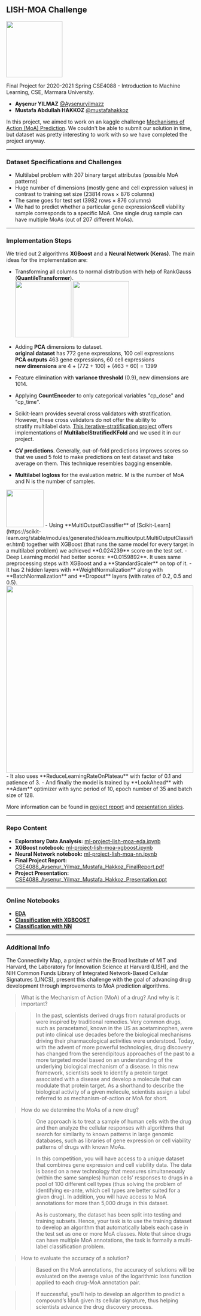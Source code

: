 ## LISH-MOA Challenge  
<img src="https://github.com/mustafahakkoz/LISH-MOA/blob/master/images/etki.jpg" height="150" /> 

Final Project for 2020-2021 Spring CSE4088 - Introduction to Machine Learning, CSE, Marmara University.

- **Ayşenur YILMAZ** [@Aysenuryilmazz](https://github.com/Aysenuryilmazz)
- **Mustafa Abdullah HAKKOZ** [@mustafahakkoz](https://github.com/mustafahakkoz)

In this project, we aimed to work on an kaggle challenge [Mechanisms of Action (MoA) Prediction](https://www.kaggle.com/c/lish-moa). We couldn't be able to submit our solution in time, but dataset was pretty interesting to work with so we have completed the project anyway.

---

### Dataset Specifications and Challenges
- Multilabel problem with 207 binary target attributes (possible MoA patterns)
- Huge number of dimensions (mostly gene and cell expression values) in contrast to training set size (23814 rows × 876 columns)
- The same goes for test set (3982 rows × 876 columns) 
- We had to predict whether a particular gene expression&cell viability sample corresponds to a specific MoA. One single drug sample can have multiple MoAs (out of 207 different MoAs).

---
### Implementation Steps
We tried out 2 algorithms **XGBoost** and a **Neural Network (Keras)**. The main ideas for the implementation are:

- Transforming all columns to normal distribution with help of RankGauss (**QuantileTransformer**).  
<img src="https://github.com/mustafahakkoz/LISH-MOA/blob/master/images/resim1.png" height="150" /> <img src="https://github.com/mustafahakkoz/LISH-MOA/blob/master/images/resim2.png" height="150" /> 

- Adding **PCA** dimensions to dataset.  
**original dataset** has 772 gene expressions, 100 cell expressions  
**PCA outputs** 463 gene expressions, 60 cell expressions  
**new dimensions** are 4 + (772 + 100) + (463 + 60) = 1399
- Feature elimination with **variance threshold** (0.9), new dimensions are 1014.
- Applying **CountEncoder** to only categorical variables "cp_dose" and "cp_time".
- Scikit-learn provides several cross validators with stratification. 
However, these cross validators do not offer the ability to stratify multilabel data. [This iterative-stratification project](https://github.com/trent-b/iterative-stratification) offers implementations of **MultilabelStratifiedKFold** and we used it in our project.
- **CV predictions**. Generally, out-of-fold predictions improves scores so that we used 5 fold to make predictions on test dataset and take average on them. This technique resembles bagging ensemble.
- **Multilabel logloss** for the evaluation metric. M is the number of MoA and N is the number of samples.  
<img src="https://github.com/mustafahakkoz/LISH-MOA/blob/master/images/resim3.png" height="100" />
- Using **MultiOutputClassifier** of [Scikit-Learn](https://scikit-learn.org/stable/modules/generated/sklearn.multioutput.MultiOutputClassifier.html) together with XGBoost (that runs the same model for every target in a multilabel problem) we achieved **0.024239** score on the test set.
- Deep Learning model had better scores: **0.0159892**. It uses same preprocessing steps with XGBoost and a **StandardScaler** on top of it.
- It has 2 hidden layers with **WeightNormalization** along with **BatchNormalization** and **Dropout** layers (with rates of 0.2, 0.5 and 0.5).   
<img src="https://github.com/mustafahakkoz/LISH-MOA/blob/master/images/resim4.png" height="500" />
- It also uses **ReduceLearningRateOnPlateau** with factor of 0.1 and patience of 3.
- And finally the model is trained by **LookAhead** with **Adam** optimizer with sync period of 10, epoch number of 35 and batch size of 128. 

More information can be found in [project report](https://github.com/mustafahakkoz/LISH-MOA/blob/master/CSE4088_Aysenur_Yilmaz_Mustafa_Hakkoz_FinalReport.pdf) and [presentation slides](https://github.com/mustafahakkoz/LISH-MOA/blob/master/CSE4088_Aysenur_Yilmaz_Mustafa_Hakkoz_Presentation.ppt).

---
### Repo Content
- **Exploratory Data Analysis:** [ml-project-lish-moa-eda.ipynb](https://github.com/mustafahakkoz/LISH-MOA/blob/master/ml-project-lish-moa-eda.ipynb)  
- **XGBoost notebook:** [ml-project-lish-moa-xgboost.ipynb](https://github.com/mustafahakkoz/LISH-MOA/blob/master/ml-project-lish-moa-xgboost.ipynb)   
- **Neural Network notebook:** [ml-project-lish-moa-nn.ipynb](https://github.com/mustafahakkoz/LISH-MOA/blob/master/ml-project-lish-moa-nn.ipynb)   
- **Final Project Report:** [CSE4088_Aysenur_Yilmaz_Mustafa_Hakkoz_FinalReport.pdf](https://github.com/mustafahakkoz/LISH-MOA/blob/master/CSE4088_Aysenur_Yilmaz_Mustafa_Hakkoz_FinalReport.pdf)   
- **Project Presentation:** [CSE4088_Aysenur_Yilmaz_Mustafa_Hakkoz_Presentation.ppt](https://github.com/mustafahakkoz/LISH-MOA/blob/master/CSE4088_Aysenur_Yilmaz_Mustafa_Hakkoz_Presentation.ppt)   
---
### Online Notebooks

- [**EDA**](https://www.kaggle.com/hakkoz/ml-project-lish-moa-eda)
- [**Classification with XGBOOST**](https://www.kaggle.com/hakkoz/ml-project-lish-moa-xgboost)
- [**Classification with NN**](https://www.kaggle.com/hakkoz/ml-project-lish-moa-nn)

---
### Additional Info
The Connectivity Map, a project within the Broad Institute of MIT and Harvard, the Laboratory for Innovation Science at Harvard (LISH), and the NIH Common Funds Library of Integrated Network-Based Cellular Signatures (LINCS), present this challenge with the goal of advancing drug development through improvements to MoA prediction algorithms.

> What is the Mechanism of Action (MoA) of a drug? And why is it important?

>> In the past, scientists derived drugs from natural products or were inspired by traditional remedies. Very common drugs, such as paracetamol, known in the US as acetaminophen, were put into clinical use decades before the biological mechanisms driving their pharmacological activities were understood. Today, with the advent of more powerful technologies, drug discovery has changed from the serendipitous approaches of the past to a more targeted model based on an understanding of the underlying biological mechanism of a disease. In this new framework, scientists seek to identify a protein target associated with a disease and develop a molecule that can modulate that protein target. As a shorthand to describe the biological activity of a given molecule, scientists assign a label referred to as mechanism-of-action or MoA for short.


> How do we determine the MoAs of a new drug?

>> One approach is to treat a sample of human cells with the drug and then analyze the cellular responses with algorithms that search for similarity to known patterns in large genomic databases, such as libraries of gene expression or cell viability patterns of drugs with known MoAs.

>> In this competition, you will have access to a unique dataset that combines gene expression and cell viability data. The data is based on a new technology that measures simultaneously (within the same samples) human cells’ responses to drugs in a pool of 100 different cell types (thus solving the problem of identifying ex-ante, which cell types are better suited for a given drug). In addition, you will have access to MoA annotations for more than 5,000 drugs in this dataset.

>> As is customary, the dataset has been split into testing and training subsets. Hence, your task is to use the training dataset to develop an algorithm that automatically labels each case in the test set as one or more MoA classes. Note that since drugs can have multiple MoA annotations, the task is formally a multi-label classification problem.

> How to evaluate the accuracy of a solution?

>> Based on the MoA annotations, the accuracy of solutions will be evaluated on the average value of the logarithmic loss function applied to each drug-MoA annotation pair.

>>If successful, you’ll help to develop an algorithm to predict a compound’s MoA given its cellular signature, thus helping scientists advance the drug discovery process.
